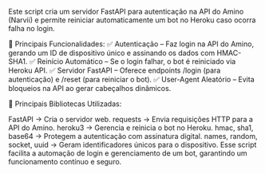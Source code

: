 Este script cria um servidor FastAPI para autenticação na API do Amino (Narvii) e permite reiniciar automaticamente um bot no Heroku caso ocorra falha no login.

🔹 Principais Funcionalidades:
✅ Autenticação – Faz login na API do Amino, gerando um ID de dispositivo único e assinando os dados com HMAC-SHA1.
✅ Reinício Automático – Se o login falhar, o bot é reiniciado via Heroku API.
✅ Servidor FastAPI – Oferece endpoints /login (para autenticação) e /reset (para reiniciar o bot).
✅ User-Agent Aleatório – Evita bloqueios na API ao gerar cabeçalhos dinâmicos.

🔹 Principais Bibliotecas Utilizadas:

FastAPI → Cria o servidor web.
requests → Envia requisições HTTP para a API do Amino.
heroku3 → Gerencia e reinicia o bot no Heroku.
hmac, sha1, base64 → Protegem a autenticação com assinatura digital.
names, random, socket, uuid → Geram identificadores únicos para o dispositivo.
Esse script facilita a automação de login e gerenciamento de um bot, garantindo um funcionamento contínuo e seguro.
